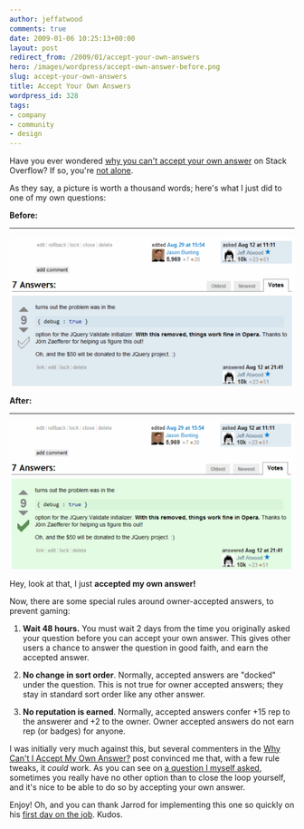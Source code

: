 ```yaml
---
author: jeffatwood
comments: true
date: 2009-01-06 10:25:13+00:00
layout: post
redirect_from: /2009/01/accept-your-own-answers
hero: /images/wordpress/accept-own-answer-before.png
slug: accept-your-own-answers
title: Accept Your Own Answers
wordpress_id: 328
tags:
- company
- community
- design
---
```



Have you ever wondered [why you can't accept your own answer](http://blog.stackoverflow.com/2008/11/why-cant-i-accept-my-own-answer/) on Stack Overflow? If so, you're [not alone](http://stackoverflow.uservoice.com/pages/general/suggestions/39426-allow-users-to-accept-their-own-answers-with-no-rep-gain).



As they say, a picture is worth a thousand words; here's what I just did to one of my own questions:



**Before:**


* * *





![accept-own-answer-before](/images/wordpress/accept-own-answer-before.png)



**After:**


* * *





![accept-own-answer-after](/images/wordpress/accept-own-answer-after.png)



Hey, look at that, I just **accepted my own answer!**



Now, there are some special rules around owner-accepted answers, to prevent gaming:







  1. **Wait 48 hours.** You must wait 2 days from the time you originally asked your question before you can accept your own answer. This gives other users a chance to answer the question in good faith, and earn the accepted answer.

  2. **No change in sort order**. Normally, accepted answers are "docked" under the question. This is not true for owner accepted answers; they stay in standard sort order like any other answer.

  3. **No reputation is earned**. Normally, accepted answers confer +15 rep to the answerer and +2 to the owner.  Owner accepted answers do not earn rep (or badges) for anyone.




I was initially very much against this, but several commenters in the [Why Can't I Accept My Own Answer?](http://blog.stackoverflow.com/2008/11/why-cant-i-accept-my-own-answer/) post convinced me that, with a few rule tweaks, it _could_ work. As you can see on [a question I myself asked](http://stackoverflow.com/questions/8681/jquery-validate-failure-in-opera), sometimes you really have no other option than to close the loop yourself, and it's nice to be able to do so by accepting your own answer.



Enjoy! Oh, and you can thank Jarrod for implementing this one so quickly on his [first day on the job](http://blog.stackoverflow.com/2009/01/welcome-stack-overflow-employee-00002/). Kudos.

